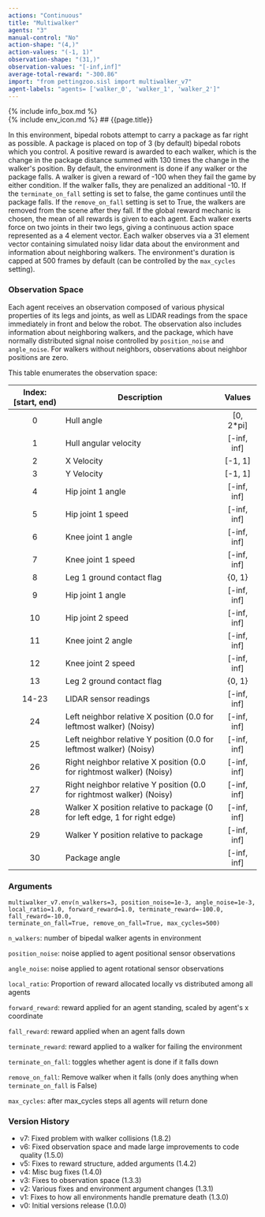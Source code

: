 ```yaml
---
actions: "Continuous"
title: "Multiwalker"
agents: "3"
manual-control: "No"
action-shape: "(4,)"
action-values: "(-1, 1)"
observation-shape: "(31,)"
observation-values: "[-inf,inf]"
average-total-reward: "-300.86"
import: "from pettingzoo.sisl import multiwalker_v7"
agent-labels: "agents= ['walker_0', 'walker_1', 'walker_2']"
---
```


<div class="docu-info" markdown="1">
{% include info_box.md %}
</div>

<div class="docu-content" markdown="1">
<div class="appear_big" markdown="1">
{% include env_icon.md %}
## {{page.title}}
</div>


In this environment, bipedal robots attempt to carry a package as far right as possible. A package is placed on top of 3 (by default) bipedal robots which you control. A positive reward is awarded to each walker, which is the change in the package distance summed with 130 times the change in the walker's position. By default, the environment is done if any walker or the package falls. A walker is given a reward of -100 when they fail the game by either condition. If the walker falls, they are penalized an additional -10. If the `terminate_on_fall` setting is set to false, the game continues until the package falls. If the `remove_on_fall` setting is set to True, the walkers are removed from the scene after they fall. If the global reward mechanic is chosen, the mean of all rewards is given to each agent. Each walker exerts force on two joints in their two legs, giving a continuous action space represented as a 4 element vector. Each walker observes via a 31 element vector containing simulated noisy lidar data about the environment and information about neighboring walkers. The environment's duration is capped at 500 frames by default (can be controlled by the `max_cycles` setting).



### Observation Space

Each agent receives an observation composed of various physical properties of its legs and joints, as well as LIDAR readings from the space immediately in front and below the robot. The observation also includes information about neighboring walkers, and the package, which have normally distributed signal noise controlled by `position_noise` and `angle_noise`. For walkers without neighbors, observations about neighbor positions are zero.



This table enumerates the observation space:

| Index: [start, end) | Description                                                  |   Values    |
|:-----------------:|------------------------------------------------------------|:---------------:|
|          0          | Hull angle                |  [0, 2*pi]  |
|          1          | Hull angular velocity                                        | [-inf, inf] |
|          2          | X Velocity                                                   |   [-1, 1]   |
|          3          | Y Velocity                                                   |   [-1, 1]   |
|          4          | Hip joint 1 angle                                            | [-inf, inf] |
|          5          | Hip joint 1 speed                                            | [-inf, inf] |
|          6          | Knee joint 1 angle                                           | [-inf, inf] |
|          7          | Knee joint 1 speed                                           | [-inf, inf] |
|          8          | Leg 1 ground contact flag                                    |   {0, 1}    |
|          9          | Hip joint 1 angle                                            | [-inf, inf] |
|         10          | Hip joint 2 speed                                            | [-inf, inf] |
|         11          | Knee joint 2 angle                                           | [-inf, inf] |
|         12          | Knee joint 2 speed                                           | [-inf, inf] |
|         13          | Leg 2 ground contact flag                                    |   {0, 1}    |
|        14-23        | LIDAR sensor readings                                        | [-inf, inf] |
|         24          | Left neighbor relative X position (0.0 for leftmost walker) (Noisy) | [-inf, inf] |
|         25          | Left neighbor relative Y position (0.0 for leftmost walker) (Noisy) | [-inf, inf] |
|         26          | Right neighbor relative X position (0.0 for rightmost walker) (Noisy) | [-inf, inf] |
|         27          | Right neighbor relative Y position (0.0 for rightmost walker) (Noisy) | [-inf, inf] |
|         28          | Walker X position relative to package (0 for left edge, 1 for right edge) | [-inf, inf] |
|         29          | Walker Y position relative to package                        | [-inf, inf] |
|         30          | Package angle                                                | [-inf, inf] |

### Arguments

```
multiwalker_v7.env(n_walkers=3, position_noise=1e-3, angle_noise=1e-3,
local_ratio=1.0, forward_reward=1.0, terminate_reward=-100.0, fall_reward=-10.0,
terminate_on_fall=True, remove_on_fall=True, max_cycles=500)
```



`n_walkers`:  number of bipedal walker agents in environment

`position_noise`:  noise applied to agent positional sensor observations

`angle_noise`:  noise applied to agent rotational sensor observations

`local_ratio`: Proportion of reward allocated locally vs distributed among all agents

`forward_reward`:  reward applied for an agent standing, scaled by agent's x coordinate

`fall_reward`:  reward applied when an agent falls down

`terminate_reward`: reward applied to a walker for failing the environment

`terminate_on_fall`: toggles whether agent is done if it falls down

`remove_on_fall`: Remove walker when it falls (only does anything when `terminate_on_fall` is False)

`max_cycles`:  after max_cycles steps all agents will return done


### Version History

* v7: Fixed problem with walker collisions (1.8.2)
* v6: Fixed observation space and made large improvements to code quality (1.5.0)
* v5: Fixes to reward structure, added arguments (1.4.2)
* v4: Misc bug fixes (1.4.0)
* v3: Fixes to observation space (1.3.3)
* v2: Various fixes and environment argument changes (1.3.1)
* v1: Fixes to how all environments handle premature death (1.3.0)
* v0: Initial versions release (1.0.0)
</div>